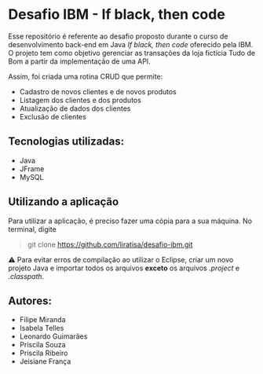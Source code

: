 # Desafio IBM - If black, then code
Esse repositório é referente ao desafio proposto durante o curso de desenvolvimento back-end em Java _If black, then code_ oferecido pela IBM. O projeto tem como objetivo gerenciar as transações da loja fictícia Tudo de Bom a partir da implementação de uma API. 

Assim, foi criada uma rotina CRUD que permite:
- Cadastro de novos clientes e de novos produtos
- Listagem dos clientes e dos produtos
- Atualização de dados dos clientes
- Exclusão de clientes

## Tecnologias utilizadas:
- Java
- JFrame
- MySQL

## Utilizando a aplicação

Para utilizar a aplicação, é preciso fazer uma cópia para a sua máquina. No terminal, digite

> git clone https://github.com/liratisa/desafio-ibm.git

⚠️ Para evitar erros de compilação ao utilizar o Eclipse, criar um novo projeto Java e importar todos os arquivos **exceto** os arquivos _.project_ e _.classpath_. 

## Autores:
- Filipe Miranda
- Isabela Telles
- Leonardo Guimarães
- Priscila Souza
- Priscila Ribeiro
- Jeisiane França
